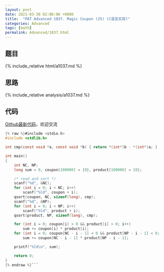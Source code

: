 ```yaml
---
layout: post
date: 2021-03-30 02:06:06 +0800
title:  "PAT Advanced 1037. Magic Coupon (25) (C语言实现)"
categories: Advanced
tags: [math]
permalink: Advanced/1037.html
---
```


## 题目

{% include_relative html/a1037.md %}

## 思路

{% include_relative analysis/a1037.md %}

## 代码

[Github最新代码](https://github.com/OliverLew/PAT/blob/master/PATAdvanced/1037.c)，欢迎交流

```c
{% raw %}#include <stdio.h>
#include <stdlib.h>

int cmp(const void *a, const void *b) { return *(int*)b - *(int*)a; }

int main()
{
	int NC, NP;
	long sum = 0, coupon[100000] = {0}, product[100000] = {0};

	/* read and sort */
	scanf("%d", &NC);
	for (int i = 0; i < NC; i++)
		scanf("%ld", coupon + i);
	qsort(coupon, NC, sizeof(long), cmp);
	scanf("%d", &NP);
	for (int i = 0; i < NP; i++)
		scanf("%ld", product + i);
	qsort(product, NP, sizeof(long), cmp);

	for (int i = 0; coupon[i] > 0 && product[i] > 0; i++)
		sum += coupon[i] * product[i];
	for (int i = 0; coupon[NC - i - 1] < 0 && product[NP - i - 1] < 0; i++)
		sum += coupon[NC - i - 1] * product[NP - i - 1];

	printf("%ld\n", sum);

	return 0;
}
{% endraw %}```